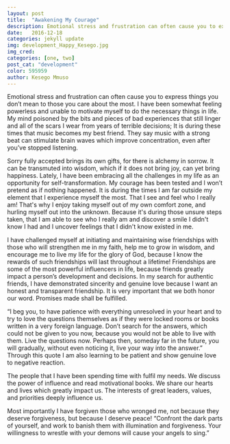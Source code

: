 ```yaml
---
layout: post
title:  "Awakening My Courage"
description: Emotional stress and frustration can often cause you to express things you don’t mean to those you care about the most.  I have been somewhat feeling powerless and unable to motivate myself to do the necessary things in life.
date:   2016-12-18
categories: jekyll update
img: development_Happy_Kesego.jpg
img_cred:
categories: [one, two]
post_cat: "development"
color: 595959
author: Kesego Mmuso
---
```

Emotional stress and frustration can often cause you to express things you don’t mean to those you care about the most.  I have been somewhat feeling powerless and unable to motivate myself to do the necessary things in life. My mind poisoned by the bits and pieces of bad experiences that still linger and all of the scars I wear from years of terrible decisions; It is during these times that music becomes my best friend. They say music with a strong beat can stimulate brain waves which improve concentration, even after you’ve stopped listening.

Sorry fully accepted brings its own gifts, for there is alchemy in sorrow. It can be transmuted into wisdom, which if it does not bring joy, can yet bring happiness. Lately, I have been embracing all the challenges in my life as an opportunity for self-transformation. My courage has been tested and I won’t pretend as if nothing happened. It is during the times I am far outside my element that I experience myself the most. That I see and feel who I really am! That's why I enjoy taking myself out of my own comfort zone, and hurling myself out into the unknown. Because it's during  those unsure steps taken, that I am able to see who I really am and discover a smile I didn't know I had and I uncover  feelings that I didn't know existed in me.

I have challenged myself at initiating and maintaining wise friendships with those who will strengthen me in my faith, help me to grow in wisdom, and encourage me to live my life for the glory of God, because I know the rewards of such friendships will last throughout a lifetime! Friendships are some of the most powerful influencers in life, because friends greatly impact a person’s development and decisions. In my search for authentic friends, I have demonstrated sincerity and genuine love because I want an honest and transparent friendship. It is very important that we both honor our word. Promises made shall be fulfilled.

“I beg you, to have patience with everything unresolved in your heart and to try to love the questions themselves as if they were locked rooms or books written in a very foreign language. Don’t search for the answers, which could not be given to you now, because you would not be able to live with them. Live the questions now. Perhaps then, someday far in the future, you will gradually, without even noticing it, live your way into the answer.” Through this quote I am also learning to be patient and show genuine love to negative reaction.

The people that I have been spending time with fulfil my needs. We discuss the power of influence and read motivational books. We share our hearts and lives which greatly impact us. The interests of great leaders, values, and priorities deeply influence us.

Most importantly I have forgiven those who wronged me, not because they deserve forgiveness, but because I deserve peace! “Confront the dark parts of yourself, and work to banish them with illumination and forgiveness. Your willingness to wrestle with your demons will cause your angels to sing.” 